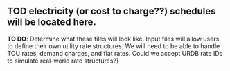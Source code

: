 ## TOD electricity (or cost to charge??) schedules will be located here.  
  
__TO DO__: Determine what these files will look like. Input files will allow users to define their own utility rate structures. We will need to be able to handle TOU rates, demand charges, and flat rates. Could we accept URDB rate IDs to simulate real-world rate structures?] 